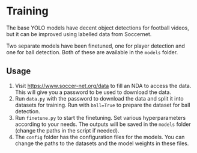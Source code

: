 # Training

The base YOLO models have decent object detections for football videos,
but it can be improved using labelled data from Soccernet.

Two separate models have been finetuned, one for player detection and one for ball detection. Both of these are available in the `models` folder.

## Usage
1. Visit https://www.soccer-net.org/data to fill an NDA to access the data. This will give you a password to be used to download the data.
2. Run `data.py` with the password to download the data and split it into datasets for training. Run with `ball=True` to prepare the dataset for ball detection.
3. Run `finetune.py` to start the finetuning. Set various hyperparameters according to your needs. The outputs will be saved in the `models` folder (change the paths in the script if needed).
4. The `config` folder has the configuration files for the models. You can change the paths to the datasets and the model weights in these files.
